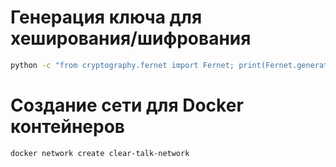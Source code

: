 # Генерация ключа для хеширования/шифрования
```bash
python -c "from cryptography.fernet import Fernet; print(Fernet.generate_key().decode())"
```

# Создание сети для Docker контейнеров
```bash
docker network create clear-talk-network
```